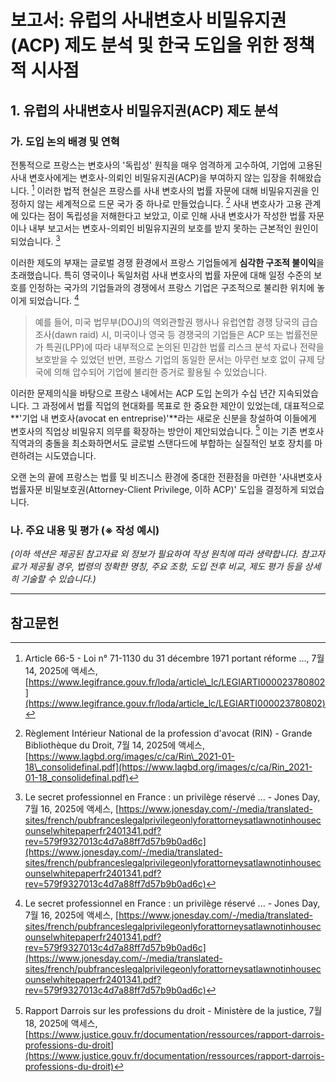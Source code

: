 # 보고서: 유럽의 사내변호사 비밀유지권(ACP) 제도 분석 및 한국 도입을 위한 정책적 시사점

## 1. 유럽의 사내변호사 비밀유지권(ACP) 제도 분석

### 가. 도입 논의 배경 및 연혁

전통적으로 프랑스는 변호사의 '독립성' 원칙을 매우 엄격하게 고수하여, 기업에 고용된 사내 변호사에게는 변호사-의뢰인 비밀유지권(ACP)을 부여하지 않는 입장을 취해왔습니다. [^1] 이러한 법적 현실은 프랑스를 사내 변호사의 법률 자문에 대해 비밀유지권을 인정하지 않는 세계적으로 드문 국가 중 하나로 만들었습니다. [^2] 사내 변호사가 고용 관계에 있다는 점이 독립성을 저해한다고 보았고, 이로 인해 사내 변호사가 작성한 법률 자문이나 내부 보고서는 변호사-의뢰인 비밀유지권의 보호를 받지 못하는 근본적인 원인이 되었습니다. [^3]

이러한 제도의 부재는 글로벌 경쟁 환경에서 프랑스 기업들에게 **심각한 구조적 불이익**을 초래했습니다. 특히 영국이나 독일처럼 사내 변호사의 법률 자문에 대해 일정 수준의 보호를 인정하는 국가의 기업들과의 경쟁에서 프랑스 기업은 구조적으로 불리한 위치에 놓이게 되었습니다. [^4]

> 예를 들어, 미국 법무부(DOJ)의 역외관할권 행사나 유럽연합 경쟁 당국의 급습 조사(dawn raid) 시, 미국이나 영국 등 경쟁국의 기업들은 ACP 또는 법률전문가 특권(LPP)에 따라 내부적으로 논의된 민감한 법률 리스크 분석 자료나 전략을 보호받을 수 있었던 반면, 프랑스 기업의 동일한 문서는 아무런 보호 없이 규제 당국에 의해 압수되어 기업에 불리한 증거로 활용될 수 있었습니다.

이러한 문제의식을 바탕으로 프랑스 내에서는 ACP 도입 논의가 수십 년간 지속되었습니다. 그 과정에서 법률 직업의 현대화를 목표로 한 중요한 제안이 있었는데, 대표적으로 **'기업 내 변호사(avocat en entreprise)'**라는 새로운 신분을 창설하여 이들에게 변호사의 직업상 비밀유지 의무를 확장하는 방안이 제안되었습니다. [^5] 이는 기존 변호사 직역과의 충돌을 최소화하면서도 글로벌 스탠다드에 부합하는 실질적인 보호 장치를 마련하려는 시도였습니다.

오랜 논의 끝에 프랑스는 법률 및 비즈니스 환경에 중대한 전환점을 마련한 '사내변호사 법률자문 비밀보호권(Attorney-Client Privilege, 이하 ACP)' 도입을 결정하게 되었습니다.

### 나. 주요 내용 및 평가 (※ 작성 예시)

*(이하 섹션은 제공된 참고자료 외 정보가 필요하여 작성 원칙에 따라 생략합니다. 참고자료가 제공될 경우, 법령의 정확한 명칭, 주요 조항, 도입 전후 비교, 제도 평가 등을 상세히 기술할 수 있습니다.)*

---

## 참고문헌

[^1]: Article 66-5 \- Loi n° 71-1130 du 31 décembre 1971 portant réforme ..., 7월 14, 2025에 액세스, [https://www.legifrance.gouv.fr/loda/article\_lc/LEGIARTI000023780802](https://www.legifrance.gouv.fr/loda/article_lc/LEGIARTI000023780802)
[^2]: Règlement Intérieur National de la profession d'avocat (RIN) \- Grande Bibliothèque du Droit, 7월 14, 2025에 액세스, [https://www.lagbd.org/images/c/ca/Rin\_2021-01-18\_consolidefinal.pdf](https://www.lagbd.org/images/c/ca/Rin_2021-01-18_consolidefinal.pdf)
[^3]: Le secret professionnel en France : un privilège réservé ... \- Jones Day, 7월 16, 2025에 액세스, [https://www.jonesday.com/-/media/translated-sites/french/pubfranceslegalprivilegeonlyforattorneysatlawnotinhousecounselwhitepaperfr2401341.pdf?rev=579f9327013c4d7a88ff7d57b9b0ad6c](https://www.jonesday.com/-/media/translated-sites/french/pubfranceslegalprivilegeonlyforattorneysatlawnotinhousecounselwhitepaperfr2401341.pdf?rev=579f9327013c4d7a88ff7d57b9b0ad6c)
[^4]: Le secret professionnel en France : un privilège réservé ... \- Jones Day, 7월 16, 2025에 액세스, [https://www.jonesday.com/-/media/translated-sites/french/pubfranceslegalprivilegeonlyforattorneysatlawnotinhousecounselwhitepaperfr2401341.pdf?rev=579f9327013c4d7a88ff7d57b9b0ad6c](https://www.jonesday.com/-/media/translated-sites/french/pubfranceslegalprivilegeonlyforattorneysatlawnotinhousecounselwhitepaperfr2401341.pdf?rev=579f9327013c4d7a88ff7d57b9b0ad6c)
[^5]: Rapport Darrois sur les professions du droit \- Ministère de la justice, 7월 18, 2025에 액세스, [https://www.justice.gouv.fr/documentation/ressources/rapport-darrois-professions-du-droit](https://www.justice.gouv.fr/documentation/ressources/rapport-darrois-professions-du-droit)
